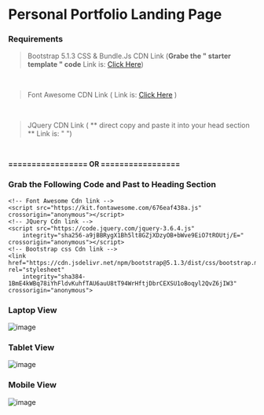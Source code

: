 # Personal Portfolio Landing Page


 ### Requirements
 > Bootstrap 5.1.3 CSS & Bundle.Js CDN Link (**Grabe the " starter template " code** Link is: <a href="https://getbootstrap.com/docs/5.1/getting-started/introduction/" target="_blank">Click Here</a>)
<br />


 > Font Awesome CDN Link (  Link is: <a href="https://fontawesome.com/icons" target="_blank">Click Here</a> )
 <br />


 > JQuery CDN Link ( ** direct copy and paste it into your head section **  Link is: " <script src="https://code.jquery.com/jquery-3.6.4.min.js"
        integrity="sha256-oP6HI9z1XaZNBrJURtCoUT5SUnxFr8s3BzRl+cbzUq8=" crossorigin="anonymous"></script> ")
 <br />


**================= OR =================**
### Grab the Following Code and Past to Heading Section

    <!-- Font Awesome Cdn link -->
    <script src="https://kit.fontawesome.com/676eaf438a.js" crossorigin="anonymous"></script>
    <!-- JQuery Cdn link -->
    <script src="https://code.jquery.com/jquery-3.6.4.js"
        integrity="sha256-a9jBBRygX1Bh5lt8GZjXDzyOB+bWve9EiO7tROUtj/E=" crossorigin="anonymous"></script>
    <!-- Bootstrap css Cdn link -->
    <link href="https://cdn.jsdelivr.net/npm/bootstrap@5.1.3/dist/css/bootstrap.min.css" rel="stylesheet"
        integrity="sha384-1BmE4kWBq78iYhFldvKuhfTAU6auU8tT94WrHftjDbrCEXSU1oBoqyl2QvZ6jIW3" crossorigin="anonymous">



 
### Laptop View
![image](https://user-images.githubusercontent.com/127587520/233323264-aebff3e9-93ac-4b09-8743-9f93cbae4abf.png)

### Tablet View
![image](https://user-images.githubusercontent.com/127587520/233323484-3b1342fd-416f-4d2d-81d2-98cdeb375384.png)


### Mobile View
![image](https://user-images.githubusercontent.com/127587520/233323586-018954fd-e7fa-4029-9c44-58836a9c76a4.png)

